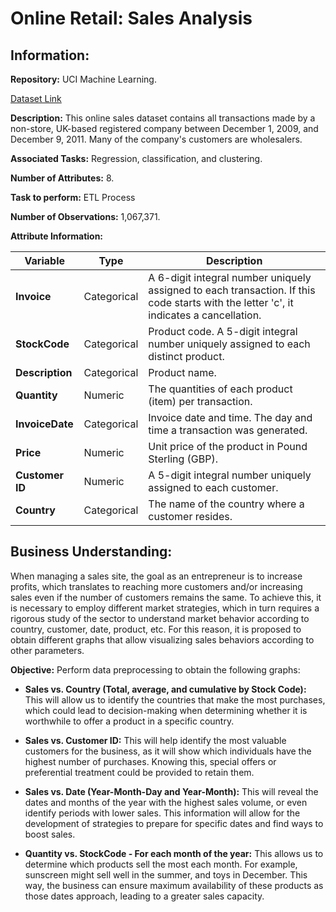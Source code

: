 # Online Retail: Sales Analysis

## Information:

**Repository:** UCI Machine Learning.

[Dataset Link](https://archive.ics.uci.edu/dataset/502/online+retail+ii)

**Description:** This online sales dataset contains all transactions made by a non-store, UK-based registered company between December 1, 2009, and December 9, 2011. Many of the company's customers are wholesalers.

**Associated Tasks:** Regression, classification, and clustering.

**Number of Attributes:** 8.

**Task to perform:** ETL Process

**Number of Observations:** 1,067,371.

**Attribute Information:**

| Variable      | Type        | Description                                                                                                                            |
|---------------|-------------|----------------------------------------------------------------------------------------------------------------------------------------|
| **Invoice**   | Categorical | A 6-digit integral number uniquely assigned to each transaction. If this code starts with the letter 'c', it indicates a cancellation.   |
| **StockCode** | Categorical | Product code. A 5-digit integral number uniquely assigned to each distinct product.                                                    |
| **Description**| Categorical | Product name.                                                                                                                          |
| **Quantity**  | Numeric     | The quantities of each product (item) per transaction.                                                                                 |
| **InvoiceDate**| Categorical | Invoice date and time. The day and time a transaction was generated.                                                                   |
| **Price**     | Numeric     | Unit price of the product in Pound Sterling (GBP).                                                                                     |
| **Customer ID**| Numeric     | A 5-digit integral number uniquely assigned to each customer.                                                                          |
| **Country**   | Categorical | The name of the country where a customer resides.                                                                                      |

## Business Understanding: 

When managing a sales site, the goal as an entrepreneur is to increase profits, which translates to reaching more customers and/or increasing sales even if the number of customers remains the same. To achieve this, it is necessary to employ different market strategies, which in turn requires a rigorous study of the sector to understand market behavior according to country, customer, date, product, etc. For this reason, it is proposed to obtain different graphs that allow visualizing sales behaviors according to other parameters.

**Objective:** Perform data preprocessing to obtain the following graphs:

- **Sales vs. Country (Total, average, and cumulative by Stock Code):** This will allow us to identify the countries that make the most purchases, which could lead to decision-making when determining whether it is worthwhile to offer a product in a specific country.

- **Sales vs. Customer ID:** This will help identify the most valuable customers for the business, as it will show which individuals have the highest number of purchases. Knowing this, special offers or preferential treatment could be provided to retain them.

- **Sales vs. Date (Year-Month-Day and Year-Month):** This will reveal the dates and months of the year with the highest sales volume, or even identify periods with lower sales. This information will allow for the development of strategies to prepare for specific dates and find ways to boost sales.

- **Quantity vs. StockCode - For each month of the year:** This allows us to determine which products sell the most each month. For example, sunscreen might sell well in the summer, and toys in December. This way, the business can ensure maximum availability of these products as those dates approach, leading to a greater sales capacity.
